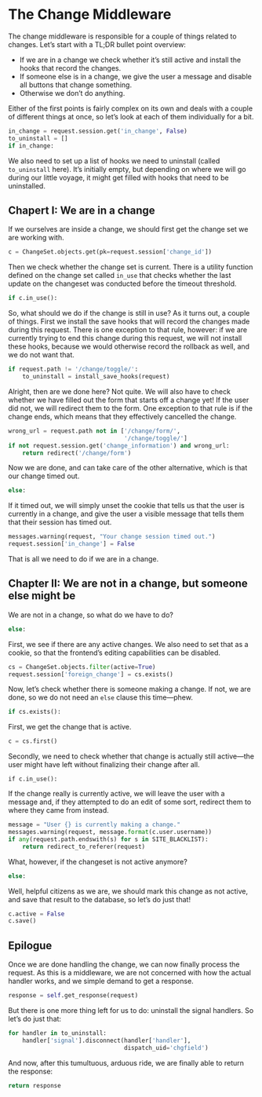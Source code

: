 # The Change Middleware

The change middleware is responsible for a couple of things related to changes.
Let’s start with a TL;DR bullet point overview:

- If we are in a change we check whether it’s still active and install the hooks
  that record the changes.
- If someone else is in a change, we give the user a message and disable all
  buttons that change something.
- Otherwise we don’t do anything.

Either of the first points is fairly complex on its own and deals with a couple
of different things at once, so let’s look at each of them individually for a
bit.

```python
in_change = request.session.get('in_change', False)
to_uninstall = []
if in_change:
```

We also need to set up a list of hooks we need to uninstall (called
`to_uninstall` here). It’s initially empty, but depending on where we will go
during our little voyage, it might get filled with hooks that need to be
uninstalled.

## Chapert I: We are in a change

If we ourselves are inside a change, we should first get the change set we are
working with.

```python
c = ChangeSet.objects.get(pk=request.session['change_id'])
```

Then we check whether the change set is current. There is a utility function
defined on the change set called `in_use` that checks whether the last update on
the changeset was conducted before the timeout threshold.

```python
if c.in_use():
```

So, what should we do if the change is still in use? As it turns out, a couple
of things. First we install the save hooks that will record the changes made
during this request. There is one exception to that rule, however: if we are
currently trying to end this change during this request, we will not install
these hooks, because we would otherwise record the rollback as well, and we do
not want that.

```python
if request.path != '/change/toggle/':
    to_uninstall = install_save_hooks(request)
```

Alright, then are we done here? Not quite. We will also have to check whether
we have filled out the form that starts off a change yet! If the user did not,
we will redirect them to the form. One exception to that rule is if the change
ends, which means that they effectively cancelled the change.

```python
wrong_url = request.path not in ['/change/form/',
                                 '/change/toggle/']
if not request.session.get('change_information') and wrong_url:
    return redirect('/change/form')
```

Now we are done, and can take care of the other alternative, which is that our
change timed out.

```python
else:
```

If it timed out, we will simply unset the cookie that tells us that the user is
currently in a change, and give the user a visible message that tells them that
their session has timed out.

```python
messages.warning(request, "Your change session timed out.")
request.session['in_change'] = False
```

That is all we need to do if we are in a change.

## Chapter II: We are not in a change, but someone else might be

We are not in a change, so what do we have to do?

```python
else:
```

First, we see if there are any active changes. We also need to set that as a
cookie, so that the frontend’s editing capabilities can be disabled.

```python
cs = ChangeSet.objects.filter(active=True)
request.session['foreign_change'] = cs.exists()
```

Now, let’s check whether there is someone making a change. If not, we are done,
so we do not need an `else` clause this time—phew.

```python
if cs.exists():
```

First, we get the change that is active.

```python
c = cs.first()
```

Secondly, we need to check whether that change is actually still active—the user
might have left without finalizing their change after all.

```
if c.in_use():
```

If the change really is currently active, we will leave the user with a message
and, if they attempted to do an edit of some sort, redirect them to where they
came from instead.

```python
message = "User {} is currently making a change."
messages.warning(request, message.format(c.user.username))
if any(request.path.endswith(s) for s in SITE_BLACKLIST):
    return redirect_to_referer(request)
```

What, however, if the changeset is not active anymore?

```python
else:
```

Well, helpful citizens as we are, we should mark this change as not active, and
save that result to the database, so let’s do just that!

```python
c.active = False
c.save()
```

## Epilogue

Once we are done handling the change, we can now finally process the request.
As this is a middleware, we are not concerned with how the actual handler works,
and we simple demand to get a response.

```python
response = self.get_response(request)
```

But there is one more thing left for us to do: uninstall the signal handlers.
So let’s do just that:

```python
for handler in to_uninstall:
    handler['signal'].disconnect(handler['handler'],
                                 dispatch_uid='chgfield')
```

And now, after this tumultuous, arduous ride, we are finally able to return the
response:

```python
return response
```
